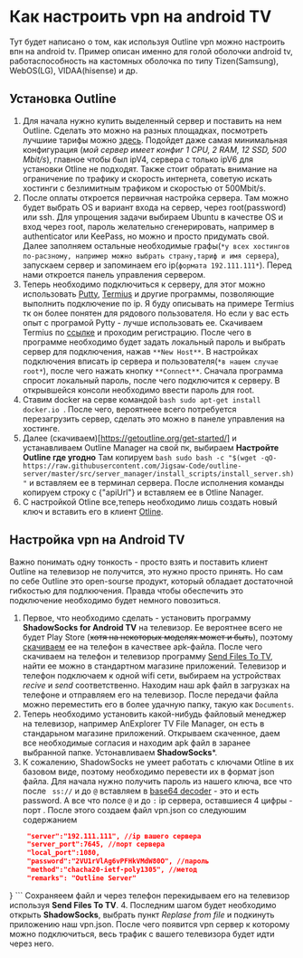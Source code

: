 # Как настроить vpn на android TV
Тут будет написано о том, как используя Outline vpn можно настроить впн на android tv. Пример описан именно для голой оболочки android tv, работаспособность на кастомных оболочка по типу Tizen(Samsung), WebOS(LG), VIDAA(hisense) и др.
## Установка Outline 
1. Для начала нужно купить выделенный сервер и поставить на нем Outline. Сделать это можно на разных площадках, посмотреть лучшиие тарифы можно [здесь](https://hosters.ru/europe-vps.html). Подойдет даже самая минимальная конфигурация (*мой сервер имеет конфиг 1 CPU, 2 RAM, 12 SSD, 500 Mbit/s*), главное чтобы был ipV4, сервера с только ipV6 для установки Otline не подходят. Также стоит обратать внимание на ограничение по трафику и скорость интернета, советую искать хостинги с безлимитным трафиком и скоростью от 500Mbit/s.  
3. После оплаты откроется первичная настройка сервера. Там можно будет выбрать OS и вариант входа на сервер, через root(password) или ssh. Для упрощения задачи выбираем Ubuntu в качестве OS и вход через root, пароль желательно сгенерировать, например в authenticator или KeePass, но можно и просто придумать свой. Далее заполняем остальные необходимые графы(`*у всех хостингов по-расзному, например можно выбрать страну,тариф и имя сервера`), запускаем сервер и запоминаем его ip(`формата 192.111.111*`). Перед нами откроется панель управления сервером. 
4. Теперь необходимо подключиться к серверу, для этог можно использовать [Putty](https://www.google.com/url?sa=t&source=web&rct=j&opi=89978449&url=https://www.putty.org/&ved=2ahUKEwj5h5O6zO2HAxUdxAIHHWzqISAQFnoECAgQAQ&usg=AOvVaw0iOGrunharr0YuZtN9wsn1), [Termius](https://www.google.com/url?sa=t&source=web&rct=j&opi=89978449&url=https://termius.com/&ved=2ahUKEwiOhpzBzO2HAxWx-gIHHTR3G0UQFnoECAkQAQ&usg=AOvVaw0GQItTs65kIr1PbJt-j5bc) и другие программы, позволяющие выполнить подключение по ip. Я буду описывать на примере Termius тк он более понятен для рядового пользователя. Но если у вас есть опыт с програмой Pytty - лучше использовать ее. Скачиваем Termius по [ссылке](https://www.google.com/url?sa=t&source=web&rct=j&opi=89978449&url=https://termius.com/&ved=2ahUKEwiOhpzBzO2HAxWx-gIHHTR3G0UQFnoECAkQAQ&usg=AOvVaw0GQItTs65kIr1PbJt-j5bc) и проходим регистрацию. После чего в программе необходимо будет задать локальный пароль и выбрать сервер для подключения, нажав `**New Host**`. В настройках подключения вписать ip сервера и пользователя(`*в нашем случае root*`), после чего нажать кнопку `**Connect**`. Сначала программа спросит локальный пароль, после чего подключится к серверу. В открывшейся консоли необходимо ввести пароль для root.
5. Ставим docker на серве командой ```bash sudo apt-get install docker.io ```. После чего, вероятнеее всего потребуется перезагрузить сервер, сделать это можно в панеле управления на хостинге.
7. Далее (скачиваем)[https://getoutline.org/get-started/] и устанавливаем Outline Manager на свой пк, выбираем **Настройте Outline где угодно** Там копируем ``` bash sudo bash -c "$(wget -qO- https://raw.githubusercontent.com/Jigsaw-Code/outline-server/master/src/server_manager/install_scripts/install_server.sh)" ``` и вставляем ее в терминал сервера. После исполнения команды копируем строку с {"apiUrl"} и вставляем ее в Otline Nanager.
8. С настройкой Otline все,теперь необходимо лишь создать новый ключ и вставить его в клиент [Otline](https://s3.amazonaws.com/outline-releases/client/windows/stable/Outline-Client.exe).
## Настройка vpn на Android TV
Важно понимать одну тонкость - просто взять и поставить клиент Outline на телевизор не получится, это нужно просто принять. Но сам по себе Outline это open-sourse продукт, который обладает достаточной гибкостью для подлкючения. Правда чтобы обеспечить это подключение необходимо будет немного повозиться.
1. Первое, что необходимо сделать - установить программу **ShadowSocks for Android TV** на телевизор. Ее вероятнее всего не будет Play Store (~~хотя на некоторых моделях может и быть~~), поэтому [скачиваем](https://apkpure.net/shadowsocks-for-android-tv/com.github.shadowsocks.tv/download) ее на телефон в качествее apk-файла. После чего скачиваем на телефон и телевизор программу [Send Files To TV](https://play.google.com/store/apps/details?id=com.yablio.sendfilestotv&hl=en&pli=1), найти ее можно в стандартном магазине приложений. Телевизор и телефон подключаем к одной wifi сети, выбираем на устройствах *recive* и *send* соответственно. Находим наш apk файл в загрузках на телефоне и отправляем его на телевизор. После передачи файла можно переместить его в более удачную папку, такую как ```Documents```.
2. Теперь необходимо установить какой-нибудь файловый менеджер на телевизор, например AnExplorer TV File Manager, он есть в стандарьном магазине приложений. Открываем скаченное, даем все необходимые согласия и находим apk файл в заранее выбранной папке. Устонавливаем **ShadowSocks***. 
3. К сожалению, ShadowSocks не умеет работать с ключами Otline в их базовом виде, поэтому необходимо перевести их в формат json файла. Для начала нужно получить пароль из нашего ключа, все что после ``` ss://``` и до ```@``` вставляем в [base64 decoder](https://base64.guru/converter/decode) - это и есть password. А все что полсе ```@``` и до ```:``` ip сервера, оставшиеся 4 цифры - порт . После  этого создаем файл vpn.json со следуюшим содержанием
   ``` json {
    "server":"192.111.111", //ip вашего сервера
    "server_port":7645, //порт сервера
    "local_port":1080,
    "password":"2VU1rVlAg6vPFHkVMdW80O", //пароль
    "method":"chacha20-ietf-poly1305", //метод
    "remarks": "Outline Server"
} ```
Сохраняеем файл и через телефон перекидываем его на телевизор используя **Send Files To TV**.
4. Последним шагом будет необходимо открыть **ShadowSocks**, выбрать пункт *Replase from file* и подкинуть приложению наш vpn.json. После чего появится vpn сервер к которому можно подключиться, весь трафик с вашего телевизора будет идти через него.
